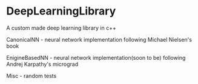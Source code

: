 # DeepLearningLibrary
A custom made deep learning library in c++

CanonicalNN - neural network implementation following Michael Nielsen's book

EnigineBasedNN - neural network implementation(soon to be) following Andrej Karpathy's micrograd

Misc - random tests
